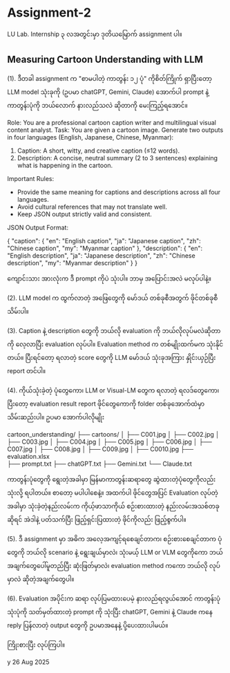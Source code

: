 # Assignment-2

LU Lab. Internship ၃ လအတွင်းမှာ ဒုတိယမြောက် assignment ပါ။

## Measuring Cartoon Understanding with LLM

(1). ဒီတခါ assignment က "စာမပါတဲ့ ကာတွန်း ၁၂ ပုံ" ကိုစိတ်ကြိုက် ရှာပြီးတော့ LLM model သုံးခုကို (ဥပမာ chatGPT, Gemini, Claude) အောက်ပါ prompt နဲ့ ကာတွန်းပုံကို ဘယ်လောက် နားလည်သလဲ ဆိုတာကို မေးကြည့်ရအောင်။  

Role: You are a professional cartoon caption writer and multilingual visual content analyst.
Task: You are given a cartoon image. Generate two outputs in four languages (English, Japanese, Chinese, Myanmar):

1. Caption: A short, witty, and creative caption (≤12 words).  
2. Description: A concise, neutral summary (2 to 3 sentences) explaining what is happening in the cartoon.  

Important Rules:

- Provide the same meaning for captions and descriptions across all four languages.
- Avoid cultural references that may not translate well.
- Keep JSON output strictly valid and consistent.

JSON Output Format: 

{
  "caption": {
    "en": "English caption",
    "ja": "Japanese caption",
    "zh": "Chinese caption",
    "my": "Myanmar caption"
  },
  "description": {
    "en": "English description",
    "ja": "Japanese description",
    "zh": "Chinese description",
    "my": "Myanmar description"
  }
}

ကျောင်းသား အားလုံးက ဒီ prompt ကိုပဲ သုံးပါ။ ဘာမှ အပြောင်းအလဲ မလုပ်ပါနဲ့။  

(2). LLM model က ထွက်လာတဲ့ အဖြေတွေကို မော်ဒယ် တစ်ခုစီအတွက် ဖိုင်တစ်ခုစီသိမ်းပါ။

(3). Caption နဲ့ description တွေကို ဘယ်လို evaluation ကို ဘယ်လိုလုပ်မလဲဆိုတာကို လေ့လာပြီး evaluation လုပ်ပါ။ Evaluation method က တစ်မျိုးထက်မက သုံးနိုင်တယ်။ ပြီးရင်တော့ ရလာတဲ့ score တွေကို LLM မော်ဒယ် သုံးခုအကြား နှိုင်းယှဉ်ပြီး report တင်ပါ။

(4). ကိုယ်သုံးခဲ့တဲ့ ပုံတွေကော၊ LLM or Visual-LM တွေက ရလာတဲ့ ရလဒ်တွေကော၊ ပြီးတော့ evaluation result report ဖိုင်တွေကောကို folder တစ်ခုအောက်ထဲမှာ သိမ်းဆည်းပါ။ ဥပမာ အောက်ပါလိုမျိုး

cartoon_understanding/
├── cartoons/
│   ├── C001.jpg
│   ├── C002.jpg
│   ├── C003.jpg
│   ├── C004.jpg
│   ├── C005.jpg
│   ├── C006.jpg
│   ├── C007.jpg
│   ├── C008.jpg
│   ├── C009.jpg
│   ├── C0010.jpg
├── evaluation.xlsx  
├── prompt.txt
├── chatGPT.txt
├── Gemini.txt
└── Claude.txt

ကာတွန်းပုံတွေကို ရွေးတဲ့အခါမှာ မြန်မာကာတွန်းဆရာတွေ ဆွဲထားတဲ့ပုံတွေကိုလည်း သုံးလို့ ရပါတယ်။ စာတော့ မပါပါစေနဲ့။ 
အထက်ပါ ဖိုင်တွေအပြင် Evaluation လုပ်တဲ့အခါမှာ သုံးခဲ့တဲ့နည်းလမ်းက ကိုယ့်ဖာသာကိုယ် စဉ်းစားထားတဲ့ နည်းလမ်းအသစ်တခုဆိုရင် အဲဒါနဲ့ ပတ်သက်ပြီး ဖြည့်ရှင်းပြထားတဲ့ ဖိုင်ကိုလည်း ဖြည့်စွက်ပါ။  

(5). ဒီ assignment မှာ အဓိက အလေ့အကျင့်ရစေချင်တာက၊ စဉ်းစားစေချင်တာက ပုံတွေကို ဘယ်လို scenario နဲ့ ရွေးချယ်မှာလဲ၊ သုံးမယ့် LLM or VLM တွေကိုကော ဘယ်အချက်တွေပေါ်မူတည်ပြီး ဆုံးဖြတ်မှာလဲ၊ evaluation method ကကော ဘယ်လို လုပ်မှာလဲ ဆိုတဲ့အချက်တွေပါ။ 

(6). Evaluation အပိုင်းက ဆရာ လုပ်ပြမထားပေမဲ့ နားလည်ရလွယ်အောင် ကာတွန်းပုံ သုံးပုံကို သတ်မှတ်ထားတဲ့ prompt ကို သုံးပြီး chatGPT, Gemini နဲ့ Claude ကနေ reply ပြန်လာတဲ့ output တွေကို ဥပမာအနေနဲ့ ပို့ပေးထားပါမယ်။  

ကြိုးစားပြီး လုပ်ကြပါ။  


y
26 Aug 2025
